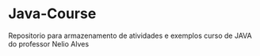 # Java-Course
Repositorio para armazenamento de atividades e exemplos curso de JAVA do professor Nelio Alves
